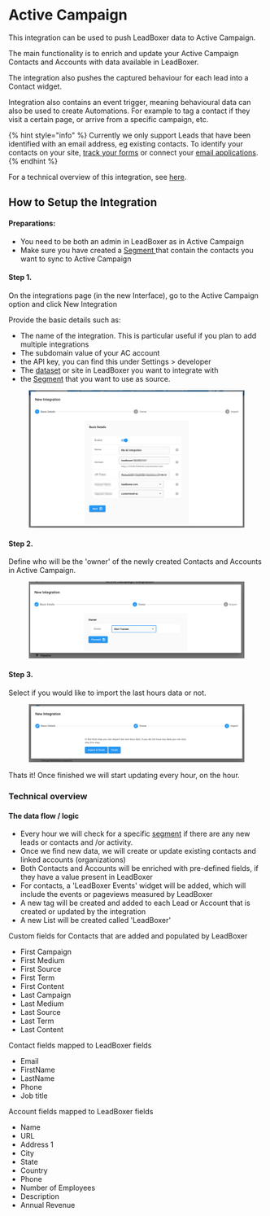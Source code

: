 # Active Campaign

This integration can be used to push LeadBoxer data to Active Campaign.

The main functionality is to enrich and update your Active Campaign Contacts and Accounts with data available in LeadBoxer.

The integration also pushes the captured behaviour for each lead into a Contact widget.

Integration also contains an event trigger, meaning behavioural data can also be used to create Automations. For example to tag a contact if they visit a certain page, or  arrive from a specific campaign, etc.



{% hint style="info" %}
Currently we only support Leads that have been identified with an email address, eg existing contacts. To identify your contacts on your site, [track your forms](../website/manual-form-tracking.md) or connect your [email applications](../email/).
{% endhint %}



For a technical overview of this integration, see [here](active-campaign.md#technical-overview).

## How to Setup the Integration

#### Preparations:&#x20;

* You need to be both an admin in LeadBoxer as in Active Campaign
* Make sure you have created a [Segment ](../../fundamentals/elements/segments.md)that contain the contacts you want to sync to Active Campaign

#### Step 1.

On the integrations page (in the new Interface), go to the Active Campaign option and click New Integration

Provide the basic details such as:

* The name of the integration. This is particular useful if you plan to add multiple integrations
* The subdomain value of your AC account
* the API key, you can find this under Settings > developer
* The [dataset](../../fundamentals/elements/datasets.md) or site in LeadBoxer you want to integrate with &#x20;
* the [Segment](../../fundamentals/elements/segments.md) that you want to use as source.

<figure><img src="../../.gitbook/assets/Notification_Center.png" alt=""><figcaption></figcaption></figure>

#### Step 2.

Define who will be the 'owner' of the newly created Contacts and Accounts in Active Campaign.

<figure><img src="../../.gitbook/assets/LeadBoxer_App.png" alt=""><figcaption></figcaption></figure>

#### Step 3.

Select if you would like to import the last hours data or not.

<figure><img src="../../.gitbook/assets/LeadBoxer_App (2).png" alt=""><figcaption></figcaption></figure>

Thats it! Once finished we will start updating every hour, on the hour.

### Technical overview

#### The data flow / logic

* Every hour we will check for a specific [segment](../../fundamentals/elements/segments.md) if there are any new leads or contacts and /or activity.
* Once we find new data, we will create or update existing contacts and linked accounts (organizations)
* Both Contacts and Accounts will be enriched with pre-defined fields, if they have a value present in LeadBoxer
* For contacts, a 'LeadBoxer Events' widget will be added, which will include the events or pageviews measured by LeadBoxer
* A new tag will be created and added to each Lead or Account that is created or updated by the integration
* A new List will be created called 'LeadBoxer'



Custom fields for Contacts that are added and populated by LeadBoxer

* First Campaign&#x20;
* First Medium&#x20;
* First Source&#x20;
* First Term&#x20;
* First Content&#x20;
* Last Campaign&#x20;
* Last Medium&#x20;
* Last Source&#x20;
* Last Term&#x20;
* Last Content&#x20;

Contact fields mapped to LeadBoxer fields

* Email
* FirstName
* LastName
* Phone
* Job title

Account fields mapped to LeadBoxer fields

* Name
* URL
* Address 1
* City
* State
* Country
* Phone
* Number of Employees
* Description
* Annual Revenue



